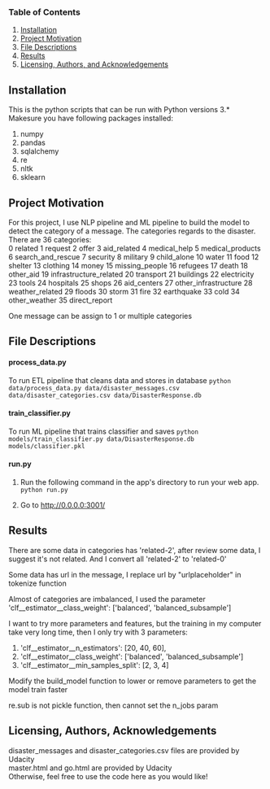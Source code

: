 ### Table of Contents

1. [Installation](#installation)
2. [Project Motivation](#motivation)
3. [File Descriptions](#files)
4. [Results](#results)
5. [Licensing, Authors, and Acknowledgements](#licensing)

## Installation <a name="installation"></a>

This is the python scripts that can be run with Python versions 3.*<br>
Makesure you have following packages installed:
1. numpy
2. pandas
3. sqlalchemy
4. re
5. nltk
6. sklearn

## Project Motivation<a name="motivation"></a>

For this project, I use NLP pipeline and ML pipeline to build the model to detect the category of a message.
The categories regards to the disaster. There are 36 categories:<br>
0                    related
1                    request
2                      offer
3                aid_related
4               medical_help
5           medical_products
6          search_and_rescue
7                   security
8                   military
9                child_alone
10                     water
11                      food
12                   shelter
13                  clothing
14                     money
15            missing_people
16                  refugees
17                     death
18                 other_aid
19    infrastructure_related
20                 transport
21                 buildings
22               electricity
23                     tools
24                 hospitals
25                     shops
26               aid_centers
27      other_infrastructure
28           weather_related
29                    floods
30                     storm
31                      fire
32                earthquake
33                      cold
34             other_weather
35             direct_report

One message can be assign to 1 or multiple categories

## File Descriptions <a name="files"></a>

#### process_data.py
To run ETL pipeline that cleans data and stores in database
    `python data/process_data.py data/disaster_messages.csv data/disaster_categories.csv data/DisasterResponse.db`
#### train_classifier.py 
To run ML pipeline that trains classifier and saves
        `python models/train_classifier.py data/DisasterResponse.db models/classifier.pkl`
#### run.py
1. Run the following command in the app's directory to run your web app.
    `python run.py`

2. Go to http://0.0.0.0:3001/

## Results<a name="results"></a>

There are some data in categories has 'related-2', after review some data, I suggest it's not related.
And I convert all 'related-2' to 'related-0'<br>

Some data has url in the message, I replace url by "urlplaceholder" in tokenize function<br>

Almost of categories are imbalanced, I used the parameter 'clf__estimator__class_weight': ['balanced', 'balanced_subsample']<br>

I want to try more parameters and features, but the training in my computer take very long time, then I only try with 3 parameters:
1. 'clf__estimator__n_estimators': [20, 40, 60],
2. 'clf__estimator__class_weight': ['balanced', 'balanced_subsample']
3. 'clf__estimator__min_samples_split': [2, 3, 4]

Modify the build_model function to lower or remove parameters to get the model train faster

re.sub is not pickle function, then cannot set the n_jobs param

## Licensing, Authors, Acknowledgements<a name="licensing"></a>

disaster_messages and disaster_categories.csv files are provided by Udacity <br>
master.html and go.html are provided by Udacity<br>
Otherwise, feel free to use the code here as you would like! <br>
